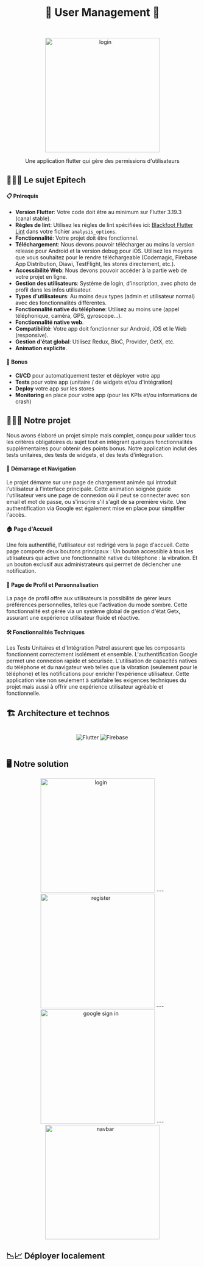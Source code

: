 <h1 align="center"> 👥 User Management 📱 </h1> <br>
<p align="center">
    <img alt="login" title="mockup" src="./doc/ReadMe/login_mockup.gif" width="300">
</p>

<p align="center">
  Une application flutter qui gère des permissions d'utilisateurs
</p>

## 👨🏻‍🏫 Le sujet Epitech

#### 📋 Prérequis

- **Version Flutter**: Votre code doit être au minimum sur Flutter 3.19.3 (canal stable).
- **Règles de lint**: Utilisez les règles de lint spécifiées ici: [Blackfoot Flutter Lint](https://pub.dev/packages/blackfoot_flutter_lint) dans votre fichier `analysis_options`.
- **Fonctionnalité**: Votre projet doit être fonctionnel.
- **Téléchargement**: Nous devons pouvoir télécharger au moins la version release pour Android et la version debug pour iOS. Utilisez les moyens que vous souhaitez pour le rendre téléchargeable (Codemagic, Firebase App Distribution, Diawi, TestFlight, les stores directement, etc.).
- **Accessibilité Web**: Nous devons pouvoir accéder à la partie web de votre projet en ligne.
- **Gestion des utilisateurs**: Système de login, d'inscription, avec photo de profil dans les infos utilisateur.
- **Types d'utilisateurs**: Au moins deux types (admin et utilisateur normal) avec des fonctionnalités différentes.
- **Fonctionnalité native du téléphone**: Utilisez au moins une (appel téléphonique, caméra, GPS, gyroscope...).
- **Fonctionnalité native web**.
- **Compatibilité**: Votre app doit fonctionner sur Android, iOS et le Web (responsive).
- **Gestion d'état global**: Utilisez Redux, BloC, Provider, GetX, etc.
- **Animation explicite**.

#### 🎁 Bonus

- **CI/CD** pour automatiquement tester et déployer votre app
- **Tests** pour votre app (unitaire / de widgets et/ou d'intégration)
- **Deploy** votre app sur les stores
- **Monitoring** en place pour votre app (pour les KPIs et/ou informations de crash)

## 👨🏽‍💻 Notre projet

Nous avons élaboré un projet simple mais complet, conçu pour valider tous les critères obligatoires du sujet tout en intégrant quelques fonctionnalités supplémentaires pour obtenir des points bonus. Notre application inclut des tests unitaires, des tests de widgets, et des tests d'intégration.

#### 🚀 Démarrage et Navigation

Le projet démarre sur une page de chargement animée qui introduit l'utilisateur à l'interface principale. Cette animation soignée guide l'utilisateur vers une page de connexion où il peut se connecter avec son email et mot de passe, ou s'inscrire s'il s'agit de sa première visite. Une authentification via Google est également mise en place pour simplifier l'accès.

#### 🏠 Page d'Accueil

Une fois authentifié, l'utilisateur est redirigé vers la page d'accueil. Cette page comporte deux boutons principaux :
Un bouton accessible à tous les utilisateurs qui active une fonctionnalité native du téléphone : la vibration.
Et un bouton exclusif aux administrateurs qui permet de déclencher une notification.

#### 👤 Page de Profil et Personnalisation

La page de profil offre aux utilisateurs la possibilité de gérer leurs préférences personnelles, telles que l'activation du mode sombre. Cette fonctionnalité est gérée via un système global de gestion d'état Getx, assurant une expérience utilisateur fluide et réactive.

#### 🛠 Fonctionnalités Techniques

Les Tests Unitaires et d'Intégration Patrol assurent que les composants fonctionnent correctement isolément et ensemble.
L'authentification Google permet une connexion rapide et sécurisée.
L'utilisation de capacités natives du téléphone et du navigateur web telles que la vibration (seulement pour le téléphone) et les notifications pour enrichir l'expérience utilisateur.
Cette application vise non seulement à satisfaire les exigences techniques du projet mais aussi à offrir une expérience utilisateur agréable et fonctionnelle.


## 🏗️ Architecture et technos
</br>
<div align="center">
  <img alt="Flutter" src="https://img.shields.io/badge/Flutter-02569B?style=for-the-badge&logo=flutter&logoColor=white" />
  <img alt="Firebase" src="https://img.shields.io/badge/firebase-ffca28?style=for-the-badge&logo=firebase&logoColor=black" />
</div>
</br>


## 🖥️ Notre solution
<p align="center">
    <img alt="login" title="mockup" src="./doc/ReadMe/login_mockup.gif" width="300">
    ---
    <img alt="register" title="mockup" src="./doc/ReadMe/register_mockup.gif" width="300">
    ---
    <img alt="google sign in" title="mockup" src="./doc/ReadMe/google_login_mockup.gif" width="300">
    ---
    <img alt="navbar" title="mockup" src="./doc/ReadMe/navbar_mockup.gif" width="300">
</p>

## 📉📈 Déployer localement

